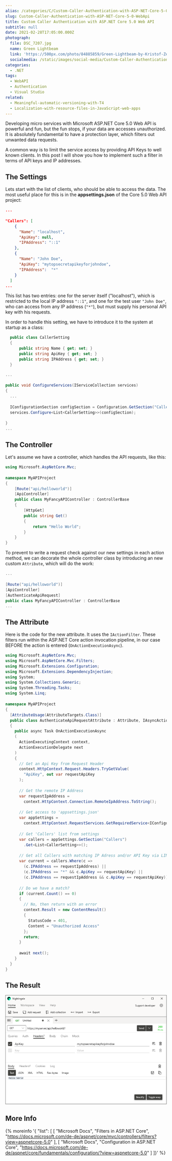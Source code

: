 ```yaml
---
alias: /categories/C/Custom-Caller-Authentication-with-ASP-NET-Core-5-0-WebApi/index.html
slug: Custom-Caller-Authentication-with-ASP-NET-Core-5-0-WebApi
title: Custom Caller Authentication with ASP.NET Core 5.0 Web API
subtitle: null
date: 2021-02-28T17:05:00.000Z
photograph:
  file: DSC_7207.jpg
  name: Green Lightbeam
  link: 'https://500px.com/photo/84885859/Green-Lightbeam-by-Kristof-Zerbe/'
  socialmedia: /static/images/social-media/Custom-Caller-Authentication-with-ASP-NET-Core-5-0-WebApi.png
categories:
  - .NET
tags:
  - WebAPI
  - Authentication
  - Visual Studio
related:
  - Meaningful-automatic-versioning-with-T4
  - Localization-with-resource-files-in-JavaScript-web-apps
---
```


Developing micro services with Microsoft ASP.NET Core 5.0 Web API is powerful and fun, but the fun stops, if your data are accesses unauthorized. It is absolutely fundamental to have a protection layer, which filters out unwanted data requests.  

A common way is to limit the service access by providing API Keys to well known clients. In this post I will show you how to implement such a filter in terms of API keys and IP addresses. 

<!-- more -->

## The Settings

Lets start with the list of clients, who should be able to access the data. The most useful place for this is in the **appsettings.json** of the Core 5.0 Web API project:

```json appsettings.json
...

"Callers": [
    {
      "Name": "localhost",
      "ApiKey": null,
      "IPAddress": "::1"
    },
    {
      "Name": "John Doe",
      "ApiKey": "mytopsecretapikeyforjohndoe",
      "IPAddress":  "*"
    }
  ]
...
```

This list has two entries: one for the server itself ("localhost"), which is restricted to the local IP address ``"::1"``, and one for the test user ``"John Doe"``, who can access from any IP address (``"*"``), but must supply his personal API key with his requests.

In order to handle this setting, we have to introduce it to the system at startup as a class:

```c# CallerSetting.cs
  public class CallerSetting
  {
      public string Name { get; set; }
      public string ApiKey { get; set; }
      public string IPAddress { get; set; }
  }
```

```c# Startup.cs
...

public void ConfigureServices(IServiceCollection services) 
{
  ...

  IConfigurationSection configSection = Configuration.GetSection("Callers");
  services.Configure<List<CallerSetting>>(configSection);

}
...
```

## The Controller

Let's assume we have a controller, which handles the API requests, like this:

```c# MyFancyController.cs
using Microsoft.AspNetCore.Mvc;

namespace MyAPIProject
{
    [Route("api/helloworld")]
    [ApiController]
    public class MyFancyAPIController : ControllerBase
    {
        [HttpGet]
        public string Get()
        {
            return "Hello World";
        }
    }
}
```

To prevent to write a request check against our new settings in each action method, we can decorate the whole controller class by introducing an new custom ``Attribute``, which will do the work:

```c# MyFancyController.cs
...

[Route("api/helloworld")]
[ApiController]
[AuthenticateApiRequest]
public class MyFancyAPIController : ControllerBase
...
```

## The Attribute
Here is the code for the new attribute. It uses the ``IActionFilter``. These filters run within the ASP.NET Core action invocation pipeline, in our case BEFORE the action is entered (``OnActionExecutionAsync``).

```c# AuthenticateApiRequestAttribute.cs
using Microsoft.AspNetCore.Mvc;
using Microsoft.AspNetCore.Mvc.Filters;
using Microsoft.Extensions.Configuration;
using Microsoft.Extensions.DependencyInjection;
using System;
using System.Collections.Generic;
using System.Threading.Tasks;
using System.Linq;

namespace MyAPIProject
{
  [AttributeUsage(AttributeTargets.Class)]
  public class AuthenticateApiRequestAttribute : Attribute, IAsyncActionFilter
  {
    public async Task OnActionExecutionAsync
    (
      ActionExecutingContext context, 
      ActionExecutionDelegate next
    )
    {
      // Get an Api Key from Request Header
      context.HttpContext.Request.Headers.TryGetValue(
        "ApiKey", out var requestApiKey
      );

      // Get the remote IP Address
      var requestIpAddress = 
        context.HttpContext.Connection.RemoteIpAddress.ToString();

      // Get access to 'appsettings.json'
      var appSettings = 
        context.HttpContext.RequestServices.GetRequiredService<IConfiguration>();

      // Get 'Callers' list from settings
      var callers = appSettings.GetSection("Callers")
        .Get<List<CallerSetting>>();

      // Get all Callers with matching IP Adress and/or API Key via LINQ
      var current = callers.Where(c => 
        (c.IPAddress == requestIpAddress) || 
        (c.IPAddress == "*" && c.ApiKey == requestApiKey) ||
        (c.IPAddress == requestIpAddress && c.ApiKey == requestApiKey));
      
      // Do we have a match?
      if (current.Count() == 0)
      {
        // No, then return with an error 
        context.Result = new ContentResult()
        {
          StatusCode = 401,
          Content = "Unauthorized Access"
        };
        return;
      } 

      await next(); 
    }
  }
}
```

## The Result

![Test Request with Nightingale](Custom-Caller-Authentication-with-ASP-NET-Core-5-0-WebApi/api-request-nightingale.png)

## More Info

{% moreinfo '{ "list": [
  [
    "Microsoft Docs", "Filters in ASP.NET Core",
    "https://docs.microsoft.com/de-de/aspnet/core/mvc/controllers/filters?view=aspnetcore-5.0"
  ],
  [
    "Microsoft Docs", "Configuration in ASP.NET Core",
    "https://docs.microsoft.com/de-de/aspnet/core/fundamentals/configuration/?view=aspnetcore-5.0"
  ]
]}' %}